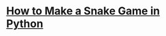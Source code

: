 # [How to Make a Snake Game in Python](https://www.thepythoncode.com/article/make-a-snake-game-with-pygame-in-python)